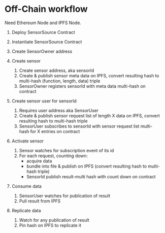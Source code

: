 # Off-Chain workflow

Need Ethereum Node and IPFS Node.

1. Deploy SensorSource Contract
2. Instantiate SensorSource Contract
3. Create SensorOwner address
4. Create sensor
   1. Create sensor address, aka sensorId
   2. Create & publish sensor meta data on IPFS, convert resulting hash to multi-hash (function, length, data) triple
   3. SensorOwner registers sensorId with meta data multi-hash on contract

5. Create sensor user for sensorId
   1. Requires user address aka SensorUser
   2. Create & publish sensor request list of length X data on IPFS, convert resulting hash to multi-hash triple
   3. SensorUser subscribes to sensorId with sensor request list multi-hash for X entries on contract

6. Activate sensor
   1. Sensor watches for subscription event of its id
   2. For each request, counting down:
      * acquire data
      * bundle into file & publish on IPFS (convert resulting hash to multi-hash triple)
      * SensorId publish result-multi hash with count down on contract

7. Consume data
   1. SensorUser watches for publication of result
   2. Pull result from IPFS

8. Replicate data
   1. Watch for any publication of result
   2. Pin hash on IPFS to replicate it
